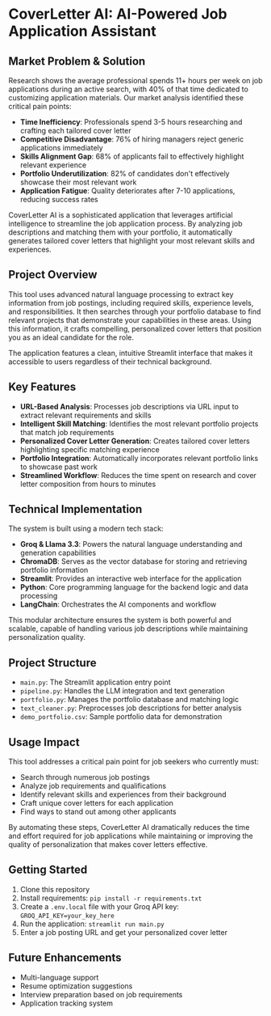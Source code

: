 <!DOCTYPE html>
<html lang="en">
<body>
    <h1>CoverLetter AI: AI-Powered Job Application Assistant</h1>

<h2>Market Problem & Solution</h2>

<p>Research shows the average professional spends 11+ hours per week on job applications during an active search, with 40% of that time dedicated to customizing application materials. Our market analysis identified these critical pain points:</p>

<ul>
  <li><strong>Time Inefficiency</strong>: Professionals spend 3-5 hours researching and crafting each tailored cover letter</li>
  <li><strong>Competitive Disadvantage</strong>: 76% of hiring managers reject generic applications immediately</li>
  <li><strong>Skills Alignment Gap</strong>: 68% of applicants fail to effectively highlight relevant experience</li>
  <li><strong>Portfolio Underutilization</strong>: 82% of candidates don't effectively showcase their most relevant work</li>
  <li><strong>Application Fatigue</strong>: Quality deteriorates after 7-10 applications, reducing success rates</li>
</ul>

<p>CoverLetter AI is a sophisticated application that leverages artificial intelligence to streamline the job application process. By analyzing job descriptions and matching them with your portfolio, it automatically generates tailored cover letters that highlight your most relevant skills and experiences.</p>

<h2>Project Overview</h2>

<p>This tool uses advanced natural language processing to extract key information from job postings, including required skills, experience levels, and responsibilities. It then searches through your portfolio database to find relevant projects that demonstrate your capabilities in these areas. Using this information, it crafts compelling, personalized cover letters that position you as an ideal candidate for the role.</p>

<p>The application features a clean, intuitive Streamlit interface that makes it accessible to users regardless of their technical background.</p>

<h2>Key Features</h2>

<ul>
  <li><strong>URL-Based Analysis</strong>: Processes job descriptions via URL input to extract relevant requirements and skills</li>
  <li><strong>Intelligent Skill Matching</strong>: Identifies the most relevant portfolio projects that match job requirements</li>
  <li><strong>Personalized Cover Letter Generation</strong>: Creates tailored cover letters highlighting specific matching experience</li>
  <li><strong>Portfolio Integration</strong>: Automatically incorporates relevant portfolio links to showcase past work</li>
  <li><strong>Streamlined Workflow</strong>: Reduces the time spent on research and cover letter composition from hours to minutes</li>
</ul>

<h2>Technical Implementation</h2>

<p>The system is built using a modern tech stack:</p>

<ul>
    <li><strong>Groq & Llama 3.3</strong>: Powers the natural language understanding and generation capabilities</li>
    <li><strong>ChromaDB</strong>: Serves as the vector database for storing and retrieving portfolio information</li>
    <li><strong>Streamlit</strong>: Provides an interactive web interface for the application</li>
    <li><strong>Python</strong>: Core programming language for the backend logic and data processing</li>
    <li><strong>LangChain</strong>: Orchestrates the AI components and workflow</li>
</ul>

<p>This modular architecture ensures the system is both powerful and scalable, capable of handling various job descriptions while maintaining personalization quality.</p>

<h2>Project Structure</h2>

<ul>
  <li><code>main.py</code>: The Streamlit application entry point</li>
  <li><code>pipeline.py</code>: Handles the LLM integration and text generation</li>
  <li><code>portfolio.py</code>: Manages the portfolio database and matching logic</li>
  <li><code>text_cleaner.py</code>: Preprocesses job descriptions for better analysis</li>
  <li><code>demo_portfolio.csv</code>: Sample portfolio data for demonstration</li>
</ul>

<h2>Usage Impact</h2>

<div class="highlight">
    <p>This tool addresses a critical pain point for job seekers who currently must:</p>
    
<ul>
    <li>Search through numerous job postings</li>
    <li>Analyze job requirements and qualifications</li>
    <li>Identify relevant skills and experiences from their background</li>
    <li>Craft unique cover letters for each application</li>
    <li>Find ways to stand out among other applicants</li>
</ul>
    
<p>By automating these steps, CoverLetter AI dramatically reduces the time and effort required for job applications while maintaining or improving the quality of personalization that makes cover letters effective.</p>
</div>

<h2>Getting Started</h2>

<ol>
    <li>Clone this repository</li>
    <li>Install requirements: <code>pip install -r requirements.txt</code></li>
    <li>Create a <code>.env.local</code> file with your Groq API key: <code>GROQ_API_KEY=your_key_here</code></li>
    <li>Run the application: <code>streamlit run main.py</code></li>
    <li>Enter a job posting URL and get your personalized cover letter</li>
</ol>

<h2>Future Enhancements</h2>

<ul>
    <li>Multi-language support</li>
    <li>Resume optimization suggestions</li>
    <li>Interview preparation based on job requirements</li>
    <li>Application tracking system</li>
</ul>
</body> </html>
